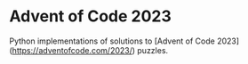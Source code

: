 # Advent of Code 2023
Python implementations of solutions to [Advent of Code 2023] (https://adventofcode.com/2023/) puzzles.